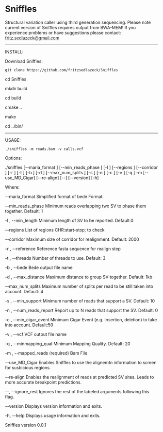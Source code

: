 # Sniffles
Structural variation caller using third generation sequencing.
Please note current version of Sniffles requires output from BWA-MEM!
If you experience problems or have suggestions please contact: fritz.sedlazeck@gmail.com

**************************************

INSTALL:

Download Sniffles:
```
git clone https://github.com/fritzsedlazeck/Sniffles
```

  cd Sniffles
  
  mkdir build
  
  cd build
  
  cmake ..
  
  make
 
  cd ../bin/
  
  
**************************************

USAGE:
```
./sniffles -m reads.bam -v calls.vcf
```

Options:

  ./sniffles  [--maria_format <string>] [--min_reads_phase <int>] [-l
               <int>] [--regions <string>] [--corridor <int>] [-r <string>]
               [-t <int>] [-b <string>] [-d <int>] [--max_num_splits <int>]
               [-s <int>] [-n <int>] [-c <int>] [-v <string>] [-q <int>] -m
               <string> [--use_MD_Cigar] [--re-align] [--] [--version]
               [-h]


Where: 

   --maria_format <string>
     Simplified format of bede Format.

   --min_reads_phase <int>
     Minimum reads overlapping two SV to phase them together. Default: 1

   -l <int>,  --min_length <int>
     Minimum length of SV to be reported. Default:0

   --regions <string>
     List of regions CHR:start-stop; to check

   --corridor <int>
     Maximum size of corridor for realignment. Default: 2000

   -r <string>,  --reference <string>
     Reference fasta sequence for realign step

   -t <int>,  --threads <int>
     Number of threads to use. Default: 3

   -b <string>,  --bede <string>
     Bede output file name

   -d <int>,  --max_distance <int>
     Maximum distance to group SV together. Default: 1kb

   --max_num_splits <int>
     Maximum number of splits per read to be still taken into account.
     Default: 4

   -s <int>,  --min_support <int>
     Minimum number of reads that support a SV. Default: 10

   -n <int>,  --num_reads_report <int>
     Report up to N reads that support the SV. Default: 0

   -c <int>,  --min_cigar_event <int>
     Minimum Cigar Event (e.g. Insertion, deletion) to take into account.
     Default:50 

   -v <string>,  --vcf <string>
     VCF output file name

   -q <int>,  --minmapping_qual <int>
     Minimum Mapping Quality. Default: 20

   -m <string>,  --mapped_reads <string>
     (required)  Bam File

   --use_MD_Cigar
     Enables Sniffles to use the alignemtn information to screen for
     susbicious regions.

   --re-align
     Enables the realignment of reads at predicted SV sites. Leads to more
     accurate breakpoint predictions.

   --,  --ignore_rest
     Ignores the rest of the labeled arguments following this flag.

   --version
     Displays version information and exits.

   -h,  --help
     Displays usage information and exits.


   Sniffles version 0.0.1
